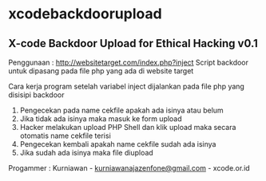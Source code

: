 # xcodebackdoorupload

X-code Backdoor Upload for Ethical Hacking v0.1
-----------------------------------------------

Penggunaan : http://websitetarget.com/index.php?inject
Script backdoor untuk dipasang pada file php yang ada di website target 

Cara kerja program setelah variabel inject dijalankan pada file php yang disisipi backdoor
1. Pengecekan pada name cekfile apakah ada isinya atau belum
2. Jika tidak ada isinya maka masuk ke form upload
3. Hacker melakukan upload PHP Shell dan klik upload maka secara otomatis name cekfile terisi 
4. Pengecekan kembali apakah name cekfile sudah ada isinya
5. Jika sudah ada isinya maka file diupload

Progammer : Kurniawan - kurniawanajazenfone@gmail.com - xcode.or.id
